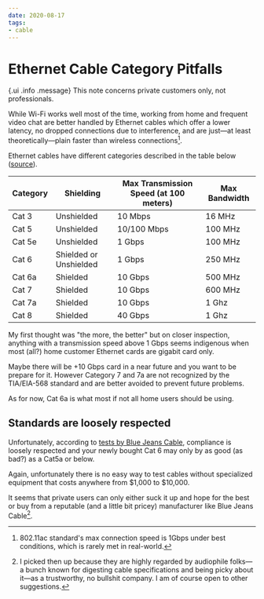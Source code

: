 ```yaml
---
date: 2020-08-17
tags:
- cable
---
```


# Ethernet Cable Category Pitfalls

{.ui .info .message}
This note concerns private customers only, not professionals.


While Wi-Fi works well most of the time, working from home and frequent video chat are better handled by Ethernet cables which offer a lower latency, no dropped connections due to interference, and are just—at least theoretically—plain faster than wireless connections[^1].


Ethernet cables have different categories described in the table below ([source](https://www.digitaltrends.com/computing/different-types-of-ethernet-cables-explained/)).

<table class="ui celled table">
  <thead>
    <tr>
      <th>Category</th>
      <th>Shielding</th>
      <th>Max Transmission Speed (at 100 meters)</th>
      <th>Max Bandwidth</th>
     </tr>
  </thead>
  <tbody>
    <tr>
      <td data-label="Category">Cat 3</td>
      <td data-label="Shielding">Unshielded</td>
      <td data-label="Max Transmission Speed (at 100 meters)">10 Mbps</td>
      <td data-label="Max Bandwidth">16 MHz</td>
    </tr>
    <tr>
      <td data-label="Category">Cat 5</td>
      <td data-label="Shielding">Unshielded</td>
      <td data-label="Max Transmission Speed (at 100 meters)">10/100 Mbps</td>
      <td data-label="Max Bandwidth">100 MHz</td>
    </tr>
    <tr>
      <td data-label="Category">Cat 5e</td>
      <td data-label="Shielding">Unshielded</td>
      <td data-label="Max Transmission Speed (at 100 meters)">1 Gbps</td>
      <td data-label="Max Bandwidth">100 MHz</td>
    </tr>
		<tr>
			<td data-label="Category">Cat 6</td>
      <td data-label="Shielding">Shielded or Unshielded</td>
      <td data-label="Max Transmission Speed (at 100 meters)">1 Gbps</td>
      <td data-label="Max Bandwidth">250 MHz</td>
		</tr>
		<tr>
			<td data-label="Category">Cat 6a</td>
      <td data-label="Shielding">Shielded</td>
      <td data-label="Max Transmission Speed (at 100 meters)">10 Gbps</td>
      <td data-label="Max Bandwidth">500 MHz</td>
		</tr>
		<tr>
			<td data-label="Category">Cat 7</td>
      <td data-label="Shielding">Shielded</td>
      <td data-label="Max Transmission Speed (at 100 meters)">10 Gbps</td>
      <td data-label="Max Bandwidth">600 MHz</td>
		</tr>
		<tr>
			<td data-label="Category">Cat 7a</td>
			<td data-label="Shielding">Shielded</td>
      <td data-label="Max Transmission Speed (at 100 meters)">10 Gbps</td>
      <td data-label="Max Bandwidth">1 Ghz</td>
		</tr>
		<tr>
			<td data-label="Category">Cat 8</td>
			<td data-label="Shielding">Shielded</td>
      <td data-label="Max Transmission Speed (at 100 meters)">40 Gbps</td>
      <td data-label="Max Bandwidth">1 Ghz</td>
		</tr>
  </tbody>
</table>


My first thought was "the more, the better" but on closer inspection, anything with a transmission speed above 1 Gbps seems indigenous when most (all?) home customer Ethernet cards are gigabit card only.

Maybe there will be +10 Gbps card in a near future and you want to be prepare for it. However Category 7 and 7a are not recognized by the TIA/EIA-568 standard and are better avoided to prevent future problems.

As for now, Cat 6a is what most if not all home users should be using.


## Standards are loosely respected

Unfortunately, according to [tests by Blue Jeans Cable](https://www.bluejeanscable.com/articles/is-your-cat6-a-dog.htm), compliance is loosely respected and your newly bought Cat 6 may only by as good (as bad?) as a Cat5a or below.

Again, unfortunately there is no easy way to test cables without specialized equipment that costs anywhere from $1,000 to $10,000.

It seems that private users can only either suck it up and hope for the best or buy from a reputable (and a little bit pricey) manufacturer like Blue Jeans Cable[^2].


[^1]: 802.11ac standard's max connection speed is 1Gbps under best conditions, which is rarely met in real-world.
[^2]:I picked then up because they are highly regarded by audiophile folks—a bunch known for digesting cable specifications and being picky about it—as a trustworthy, no bullshit company. I am of course open to other suggestions.
